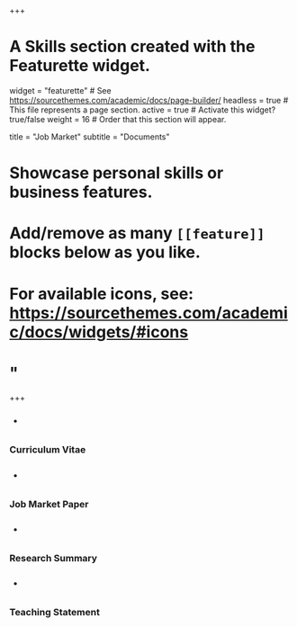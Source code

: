 +++
# A Skills section created with the Featurette widget.
widget = "featurette"  # See https://sourcethemes.com/academic/docs/page-builder/
headless = true  # This file represents a page section.
active = true  # Activate this widget? true/false
weight = 16  # Order that this section will appear.

title = "Job Market"
subtitle = "Documents"

# Showcase personal skills or business features.
#
# Add/remove as many `[[feature]]` blocks below as you like.
#
# For available icons, see: https://sourcethemes.com/academic/docs/widgets/#icons
# <span style='color:black!important;'> <i class='fab fa-2x fa-r-project'></i> </span>"

+++

<div class="row">
  
  <div class="col-12 col-sm-3">
    <div class="featurette-icon">
    <ul class="network-icon" aria-hidden="true">
      <li class="li-icon">
        <a href = "/cv/">
          <i class="ai ai-cv"></i>
        </a>
      </li>
      </ul>
    </div>
    <h3>Curriculum Vitae</h3>
  </div>
  
  <div class="col-12 col-sm-3">
    <div class="featurette-icon">
    <ul class="network-icon" aria-hidden="true">
      <li class="li-icon">
        <a href = "/publication/cre/index/">
          <i class="fas fa-file-alt"></i>
        </a>
      </li>
      </ul>
    </div>
    <h3>Job Market Paper</h3>
  </div>
  
  <div class="col-12 col-sm-3">
    <div class="featurette-icon">
    <ul class="network-icon" aria-hidden="true">
      <li class="li-icon">
        <a href = "/research-statement/">
          <i class="fas fa-graduation-cap"></i>
        </a>
      </li>
      </ul>
    </div>
    <h3>Research Summary</h3>
  </div>
  
  <div class="col-12 col-sm-3">
    <div class="featurette-icon">
    <ul class="network-icon" aria-hidden="true">
      <li class="li-icon">
        <a href = "/teaching-statement/">
          <i class="fas fa-chalkboard-teacher"></i>
        </a>
      </li>
      </ul>
    </div>
    <h3>Teaching Statement</h3>
  </div>

<style>
.grow { transition: all .2s ease-in-out; }
.grow:hover { transform: scale(1.1); }

.a-icon {
  transition: all .2s ease-in-out;
}

.a-icon:hover {
  color: red;
  transform: scale(1.1);
}
.li-icon {
  padding: 10px;
}
<a>
</style>



<!-- <div class="row">
      <div class="featurette-icon"> <i class="fab fa-html5"></i> </div>
      <div class="featurette-icon"> <i class="far fa-file-pdf"></i> </div>
      <div class="featurette-icon"> <i class="fas fa-file-pdf"></i> </div>
    </div>
    
-->